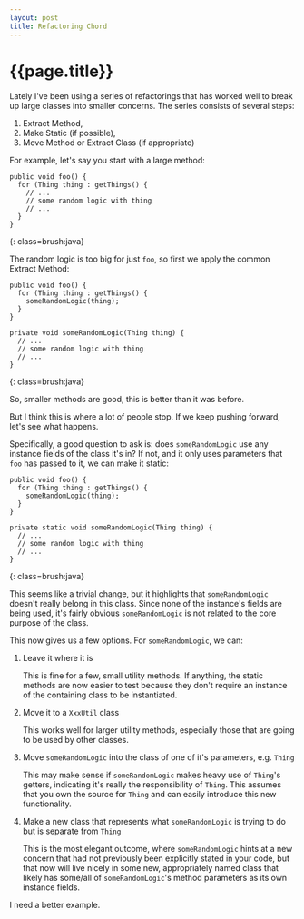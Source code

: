 ```yaml
---
layout: post
title: Refactoring Chord
---
```


{{page.title}}
==============

Lately I've been using a series of refactorings that has worked well to break up large classes into smaller concerns. The series consists of several steps:

1. Extract Method,
2. Make Static (if possible),
3. Move Method or Extract Class (if appropriate)

For example, let's say you start with a large method:

    public void foo() {
      for (Thing thing : getThings() {
        // ...
        // some random logic with thing
        // ...
      }
    }
{: class=brush:java}

The random logic is too big for just `foo`, so first we apply the common Extract Method:

    public void foo() {
      for (Thing thing : getThings() {
        someRandomLogic(thing);
      }
    }

    private void someRandomLogic(Thing thing) {
      // ...
      // some random logic with thing
      // ...
    }
{: class=brush:java}

So, smaller methods are good, this is better than it was before.

But I think this is where a lot of people stop. If we keep pushing forward, let's see what happens.

Specifically, a good question to ask is: does `someRandomLogic` use any instance fields of the class it's in? If not, and it only uses parameters that `foo` has passed to it, we can make it static:

    public void foo() {
      for (Thing thing : getThings() {
        someRandomLogic(thing);
      }
    }

    private static void someRandomLogic(Thing thing) {
      // ...
      // some random logic with thing
      // ...
    }
{: class=brush:java}

This seems like a trivial change, but it highlights that `someRandomLogic` doesn't really belong in this class. Since none of the instance's fields are being used, it's fairly obvious `someRandomLogic` is not related to the core purpose of the class.

This now gives us a few options. For `someRandomLogic`, we can:

1. Leave it where it is

   This is fine for a few, small utility methods. If anything, the static methods are now easier to test because they don't require an instance of the containing class to be instantiated.

2. Move it to a `XxxUtil` class

   This works well for larger utility methods, especially those that are going to be used by other classes.

3. Move `someRandomLogic` into the class of one of it's parameters, e.g. `Thing`

   This may make sense if `someRandomLogic` makes heavy use of `Thing`'s getters, indicating it's really the responsibility of `Thing`. This assumes that you own the source for `Thing` and can easily introduce this new functionality.

4. Make a new class that represents what `someRandomLogic` is trying to do but is separate from `Thing`

   This is the most elegant outcome, where `someRandomLogic` hints at a new concern that had not previously been explicitly stated in your code, but that now will live nicely in some new, appropriately named class that likely has some/all of `someRandomLogic`'s method parameters as its own instance fields.

I need a better example.

